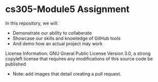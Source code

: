 # cs305-Module5 Assignment
In this repository, we will:
* Demonstrate our ability to collaberate
* Showcase our skills and knowledge of GitHub tools
* And demo how an actual project may work

License Information: GNU Gneral Public License Version 3.0, a strong copyleft license that requires any modifications of this source code be published

* Note: add images that detail creating a pull request.
